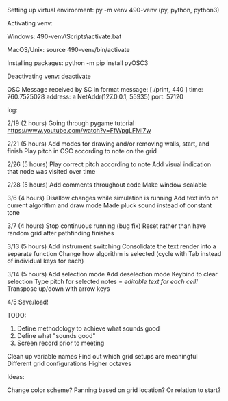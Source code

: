 Setting up virtual environment:
py -m venv 490-venv
(py, python, python3)

Activating venv:

Windows:
490-venv\Scripts\activate.bat

MacOS/Unix:
source 490-venv/bin/activate

Installing packages:
python -m pip install pyOSC3

Deactivating venv:
deactivate


OSC Message received by SC in format
message:    [ /print, 440 ]
time:       760.7525028
address:    a NetAddr(127.0.0.1, 55935)
port:       57120

log:

2/19 (2 hours)
Going through pygame tutorial
https://www.youtube.com/watch?v=FfWpgLFMI7w

2/21 (5 hours)
Add modes for drawing and/or removing walls, start, and finish
Play pitch in OSC according to note on the grid

2/26 (5 hours)
Play correct pitch according to note
Add visual indication that node was visited over time

2/28 (5 hours)
Add comments throughout code
Make window scalable

3/6 (4 hours)
Disallow changes while simulation is running
Add text info on current algorithm and draw mode
Made pluck sound instead of constant tone

3/7 (4 hours)
Stop continuous running (bug fix)
Reset rather than have random grid after pathfinding finishes

3/13 (5 hours)
Add instrument switching
Consolidate the text render into a separate function
Change how algorithm is selected (cycle with Tab instead of individual keys for each)

3/14 (5 hours)
Add selection mode
Add deselection mode
Keybind to clear selection
Type pitch for selected notes = *editable text for each cell!*
Transpose up/down with arrow keys

4/5
Save/load!

TODO:

1. Define methodology to achieve what sounds good
2. Define what "sounds good"
3. Screen record prior to meeting

Clean up variable names
Find out which grid setups are meaningful
Different grid configurations
Higher octaves

Ideas:

Change color scheme?
Panning based on grid location? Or relation to start?
